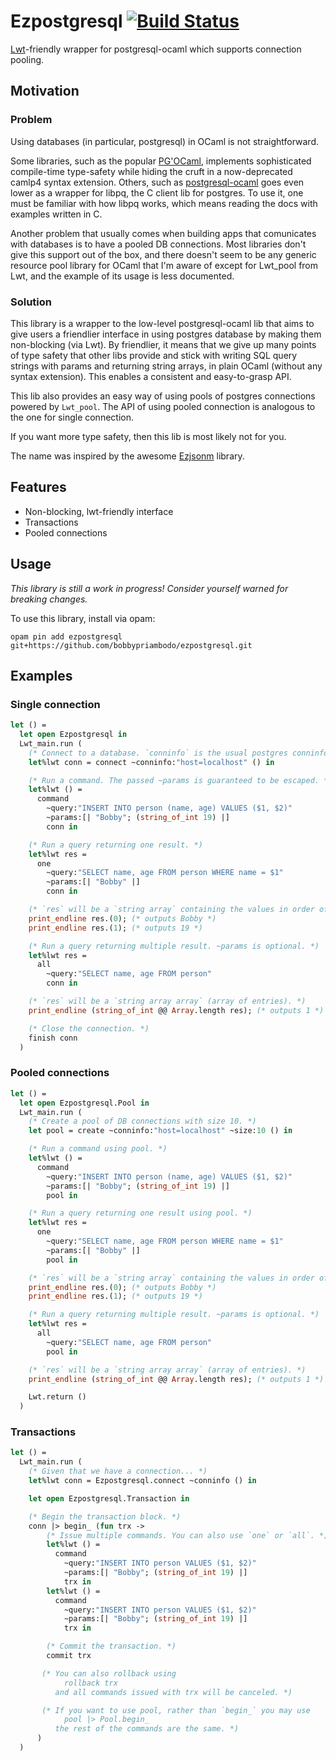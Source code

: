 # Ezpostgresql [![Build Status](https://travis-ci.org/bobbypriambodo/ezpostgresql.svg?branch=master)](https://travis-ci.org/bobbypriambodo/ezpostgresql)

[Lwt](https://github.com/ocsigen/lwt)-friendly wrapper for postgresql-ocaml which supports connection pooling.

## Motivation

### Problem

Using databases (in particular, postgresql) in OCaml is not straightforward.

Some libraries, such as the popular [PG'OCaml](https://github.com/darioteixeira/pgocaml), implements sophisticated compile-time type-safety while hiding the cruft in a now-deprecated camlp4 syntax extension. Others, such as [postgresql-ocaml](https://github.com/mmottl/postgresql-ocaml) goes even lower as a wrapper for libpq, the C client lib for postgres. To use it, one must be familiar with how libpq works, which means reading the docs with examples written in C.

Another problem that usually comes when building apps that comunicates with databases is to have a pooled DB connections. Most libraries don't give this support out of the box, and there doesn't seem to be any generic resource pool library for OCaml that I'm aware of except for Lwt_pool from Lwt, and the example of its usage is less documented.

### Solution

This library is a wrapper to the low-level postgresql-ocaml lib that aims to give users a friendlier interface in using postgres database by making them non-blocking (via Lwt). By friendlier, it means that we give up many points of type safety that other libs provide and stick with writing SQL query strings with params and returning string arrays, in plain OCaml (without any syntax extension). This enables a consistent and easy-to-grasp API.

This lib also provides an easy way of using pools of postgres connections powered by `Lwt_pool`. The API of using pooled connection is analogous to the one for single connection.

If you want more type safety, then this lib is most likely not for you.

The name was inspired by the awesome [Ezjsonm](https://github.com/mirage/ezjsonm) library.

## Features

* Non-blocking, lwt-friendly interface
* Transactions
* Pooled connections

## Usage

_This library is still a work in progress! Consider yourself warned for breaking changes._

To use this library, install via opam:

```
opam pin add ezpostgresql git+https://github.com/bobbypriambodo/ezpostgresql.git
```

## Examples

### Single connection

```ocaml
let () =
  let open Ezpostgresql in
  Lwt_main.run (
    (* Connect to a database. `conninfo` is the usual postgres conninfo string. *)
    let%lwt conn = connect ~conninfo:"host=localhost" () in

    (* Run a command. The passed ~params is guaranteed to be escaped. *)
    let%lwt () =
      command
        ~query:"INSERT INTO person (name, age) VALUES ($1, $2)"
        ~params:[| "Bobby"; (string_of_int 19) |]
        conn in

    (* Run a query returning one result. *)
    let%lwt res =
      one
        ~query:"SELECT name, age FROM person WHERE name = $1"
        ~params:[| "Bobby" |]
        conn in

    (* `res` will be a `string array` containing the values in order of select. *)
    print_endline res.(0); (* outputs Bobby *)
    print_endline res.(1); (* outputs 19 *)

    (* Run a query returning multiple result. ~params is optional. *)
    let%lwt res =
      all
        ~query:"SELECT name, age FROM person"
        conn in

    (* `res` will be a `string array array` (array of entries). *)
    print_endline (string_of_int @@ Array.length res); (* outputs 1 *)

    (* Close the connection. *)
    finish conn
  )
```

### Pooled connections

```ocaml
let () =
  let open Ezpostgresql.Pool in
  Lwt_main.run (
    (* Create a pool of DB connections with size 10. *)
    let pool = create ~conninfo:"host=localhost" ~size:10 () in

    (* Run a command using pool. *)
    let%lwt () =
      command
        ~query:"INSERT INTO person (name, age) VALUES ($1, $2)"
        ~params:[| "Bobby"; (string_of_int 19) |]
        pool in

    (* Run a query returning one result using pool. *)
    let%lwt res =
      one
        ~query:"SELECT name, age FROM person WHERE name = $1"
        ~params:[| "Bobby" |]
        pool in

    (* `res` will be a `string array` containing the values in order of select. *)
    print_endline res.(0); (* outputs Bobby *)
    print_endline res.(1); (* outputs 19 *)

    (* Run a query returning multiple result. ~params is optional. *)
    let%lwt res =
      all
        ~query:"SELECT name, age FROM person"
        pool in

    (* `res` will be a `string array array` (array of entries). *)
    print_endline (string_of_int @@ Array.length res); (* outputs 1 *)

    Lwt.return ()
  )
```

### Transactions

```ocaml
let () =
  Lwt_main.run (
    (* Given that we have a connection... *)
    let%lwt conn = Ezpostgresql.connect ~conninfo () in

    let open Ezpostgresql.Transaction in

    (* Begin the transaction block. *)
    conn |> begin_ (fun trx ->
        (* Issue multiple commands. You can also use `one` or `all`. *)
        let%lwt () =
          command
            ~query:"INSERT INTO person VALUES ($1, $2)"
            ~params:[| "Bobby"; (string_of_int 19) |]
            trx in
        let%lwt () =
          command
            ~query:"INSERT INTO person VALUES ($1, $2)"
            ~params:[| "Bobby"; (string_of_int 19) |]
            trx in

        (* Commit the transaction. *)
        commit trx

       (* You can also rollback using
            rollback trx
          and all commands issued with trx will be canceled. *)

       (* If you want to use pool, rather than `begin_` you may use
            pool |> Pool.begin_
          the rest of the commands are the same. *)
      )
  )
```
